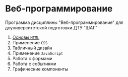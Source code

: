 # Веб-программирование

Программа дисциплины "Веб-программирование" для доуниверситетской подготовки ДТУ "ШАГ"

1. [Основы `HTML`](week01/README.md)
2. Применение `CSS`
3. Табличный дизайн
4. Применение `JavaScript`
5. Работа с формами
6. Работа с событиями
7. Графические компоненты
